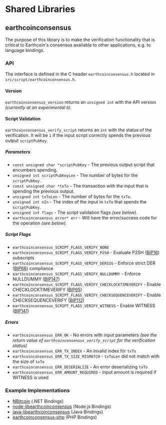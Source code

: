 Shared Libraries
================

## earthcoinconsensus

The purpose of this library is to make the verification functionality that is critical to Earthcoin's consensus available to other applications, e.g. to language bindings.

### API

The interface is defined in the C header `earthcoinconsensus.h` located in  `src/script/earthcoinconsensus.h`.

#### Version

`earthcoinconsensus_version` returns an `unsigned int` with the API version *(currently at an experimental `0`)*.

#### Script Validation

`earthcoinconsensus_verify_script` returns an `int` with the status of the verification. It will be `1` if the input script correctly spends the previous output `scriptPubKey`.

##### Parameters
- `const unsigned char *scriptPubKey` - The previous output script that encumbers spending.
- `unsigned int scriptPubKeyLen` - The number of bytes for the `scriptPubKey`.
- `const unsigned char *txTo` - The transaction with the input that is spending the previous output.
- `unsigned int txToLen` - The number of bytes for the `txTo`.
- `unsigned int nIn` - The index of the input in `txTo` that spends the `scriptPubKey`.
- `unsigned int flags` - The script validation flags *(see below)*.
- `earthcoinconsensus_error* err` - Will have the error/success code for the operation *(see below)*.

##### Script Flags
- `earthcoinconsensus_SCRIPT_FLAGS_VERIFY_NONE`
- `earthcoinconsensus_SCRIPT_FLAGS_VERIFY_P2SH` - Evaluate P2SH ([BIP16](https://github.com/bitcoin/bips/blob/master/bip-0016.mediawiki)) subscripts
- `earthcoinconsensus_SCRIPT_FLAGS_VERIFY_DERSIG` - Enforce strict DER ([BIP66](https://github.com/bitcoin/bips/blob/master/bip-0066.mediawiki)) compliance
- `earthcoinconsensus_SCRIPT_FLAGS_VERIFY_NULLDUMMY` - Enforce NULLDUMMY ([BIP147](https://github.com/bitcoin/bips/blob/master/bip-0147.mediawiki))
- `earthcoinconsensus_SCRIPT_FLAGS_VERIFY_CHECKLOCKTIMEVERIFY` - Enable CHECKLOCKTIMEVERIFY ([BIP65](https://github.com/bitcoin/bips/blob/master/bip-0065.mediawiki))
- `earthcoinconsensus_SCRIPT_FLAGS_VERIFY_CHECKSEQUENCEVERIFY` - Enable CHECKSEQUENCEVERIFY ([BIP112](https://github.com/bitcoin/bips/blob/master/bip-0112.mediawiki))
- `earthcoinconsensus_SCRIPT_FLAGS_VERIFY_WITNESS` - Enable WITNESS ([BIP141](https://github.com/bitcoin/bips/blob/master/bip-0141.mediawiki))

##### Errors
- `earthcoinconsensus_ERR_OK` - No errors with input parameters *(see the return value of `earthcoinconsensus_verify_script` for the verification status)*
- `earthcoinconsensus_ERR_TX_INDEX` - An invalid index for `txTo`
- `earthcoinconsensus_ERR_TX_SIZE_MISMATCH` - `txToLen` did not match with the size of `txTo`
- `earthcoinconsensus_ERR_DESERIALIZE` - An error deserializing `txTo`
- `earthcoinconsensus_ERR_AMOUNT_REQUIRED` - Input amount is required if WITNESS is used

### Example Implementations
- [NBitcoin](https://github.com/NicolasDorier/NBitcoin/blob/master/NBitcoin/Script.cs#L814) (.NET Bindings)
- [node-libearthcoinconsensus](https://github.com/bitpay/node-libearthcoinconsensus) (Node.js Bindings)
- [java-libearthcoinconsensus](https://github.com/dexX7/java-libearthcoinconsensus) (Java Bindings)
- [earthcoinconsensus-php](https://github.com/Bit-Wasp/earthcoinconsensus-php) (PHP Bindings)

